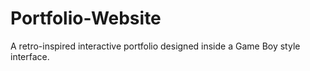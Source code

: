 # Portfolio-Website
A retro-inspired interactive portfolio designed inside a Game Boy style interface.

